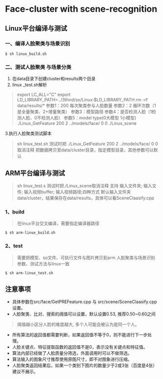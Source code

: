 # Face-cluster with scene-recognition
## Linux平台编译与测试

### 一、编译人脸聚类与场景识别
`$ sh linux_build.sh`

### 二、测试人脸聚类 与场景分类
1. 在data目录下创建cluster和results两个目录
2. linux _test.sh解析
> export LC_ALL="C"
> export LD_LIBRARY_PATH=../3third/so/Linux:$LD_LIBRARY_PATH
> rm -rf data/results/*
>  参数1：200 每次聚类参与人脸数量
>  参数2：2 循环次数（1是全量聚类、2+增量聚类）
>  参数3：模型路径
>  参数4：是否检测人脸（1检测人脸、0不检测人脸）
>  参数5：model type(0大模型 1小模型)
> ./Linux_GetFeature 200 2 ../models/face/ 0 0
> ./Linux_scene

3.执行人脸聚类测试脚本
> sh linux_test.sh
> 测试时把 ./Linux_GetFeature 200 2 ../models/face/ 0 0取消注释
> 把数据拷贝至data/cluster目录，指定模型目录，其他参数可以默认

## ARM平台编译与测试
>  sh linux_test.s
> 测试时把./Linux_scene取消注释
> 支持 输入文件夹;  输入文件;  输入视频buffer;  输入视频路径;四种方式
> 默认输入文件夹data/cluster，结果保存在data/results，具体可以看SceneClaasify.cpp

### 1、build
> 在linux平台交叉编译，需要指定编译器路径 

`$ sh arm-linux_build.sh`

### 2、test
> 需要把模型、so文件、可执行文件与图片拷贝到arm
> 人脸聚类与场景识别参数、测试方法与linux一致

`$ sh arm-linux_test.sh`

## 注意事项
* 具体参数在src/face/GetPREFeature.cpp 与 src/scene/SceneClaasify.cpp设置。
* 人脸聚类、比对、搜索的阈值可以设置，默认设置0.53, 推荐0.50~0.60之间
> 阈值越小区分人脸的难度越大, 多个人可能会被认为是同一个人。
* 所有算法的返回值都需要判断，如果返回值不等于0，则不能进行下一步处理。
* 人脸关键点、特征提取函数的返回值不是0，表示没有关键点和特征值。
* 算法内部已经做了人脸质量分筛选，外面调用时可以不做筛选。
* 算法输入的图象尺寸推荐使用原图尺寸，即不对图象进行压缩。
* 人脸聚类返回结果后，如果一个类别下图片的数量少于2或3张（百度是4张）建议不展示。
